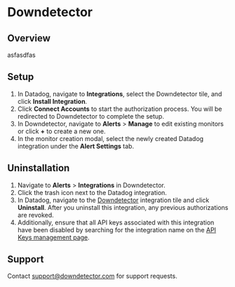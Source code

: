 # Downdetector

## Overview
asfasdfas
## Setup

1. In Datadog, navigate to **Integrations**, select the Downdetector tile, and click **Install Integration**.
2. Click **Connect Accounts** to start the authorization process. You will be redirected to Downdetector to complete the setup.
3. In Downdetector, navigate to **Alerts** > **Manage** to edit existing monitors or click **+** to create a new one.
5. In the monitor creation modal, select the newly created Datadog integration under the **Alert Settings** tab.


## Uninstallation

1. Navigate to **Alerts** > **Integrations** in Downdetector.
2. Click the trash icon next to the Datadog integration.
3. In Datadog, navigate to the [Downdetector][1] integration tile and click **Uninstall**. After you uninstall this integration, any previous authorizations are revoked.
4. Additionally, ensure that all API keys associated with this integration have been disabled by searching for the integration name on the [API Keys management page][2].

## Support

Contact support@downdetector.com for support requests.


[1]: /integrations/downdetector
[2]: /organization-settings/api-keys?filter=Downdetector
